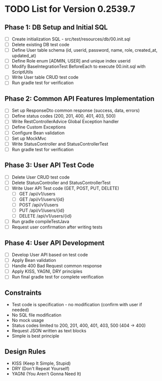 # TODO List for Version 0.2539.7

## Phase 1: DB Setup and Initial SQL
- [ ] Create initialization SQL - src/test/resources/db/00.init.sql
- [ ] Delete existing DB test code
- [ ] Define User table schema (id, userid, password, name, role, created_at, updated_at)
- [ ] Define Role enum [ADMIN, USER] and unique index userid
- [ ] Modify BaseIntegrationTest BeforeEach to execute 00.init.sql with ScriptUtils
- [ ] Write User table CRUD test code
- [ ] Run gradle test for verification

## Phase 2: Common API Features Implementation
- [ ] Set up ResponseDto common response (success, data, errors)
- [ ] Define status codes (200, 201, 400, 401, 403, 500)
- [ ] Write RestControllerAdvice Global Exception handler
- [ ] Define Custom Exceptions
- [ ] Configure Bean validation
- [ ] Set up MockMvc
- [ ] Write StatusController and StatusControllerTest
- [ ] Run gradle test for verification

## Phase 3: User API Test Code
- [ ] Delete User CRUD test code
- [ ] Delete StatusController and StatusControllerTest
- [ ] Write User API Test code (GET, POST, PUT, DELETE)
  - [ ] GET /api/v1/users
  - [ ] GET /api/v1/users/{id}
  - [ ] POST /api/v1/users
  - [ ] PUT /api/v1/users/{id}
  - [ ] DELETE /api/v1/users/{id}
- [ ] Run gradle compileTestJava
- [ ] Request user confirmation after writing tests

## Phase 4: User API Development
- [ ] Develop User API based on test code
- [ ] Apply Bean validation
- [ ] Handle 400 Bad Request common response
- [ ] Apply KISS, YAGNI, DRY principles
- [ ] Run final gradle test for complete verification

## Constraints
- Test code is specification - no modification (confirm with user if needed)
- No SQL file modification
- No mock usage
- Status codes limited to 200, 201, 400, 401, 403, 500 (404 -> 400)
- Request JSON written as text blocks
- Simple is best principle

## Design Rules
- KISS (Keep It Simple, Stupid)
- DRY (Don't Repeat Yourself)
- YAGNI (You Aren't Gonna Need It)